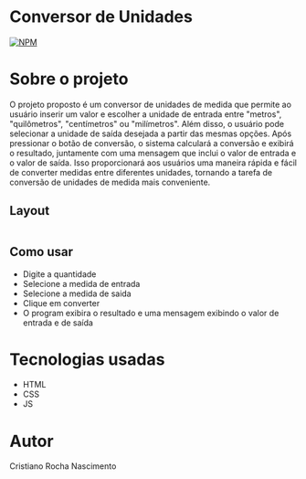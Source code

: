 # Conversor de Unidades
[![NPM](https://img.shields.io/npm/l/react)](https://github.com/cristianocrn/conversor-unidades/blob/main/LICENSE) 
# Sobre o projeto
O projeto proposto é um conversor de unidades de medida que permite ao usuário inserir um valor e escolher a unidade de entrada entre "metros", "quilômetros", "centímetros" ou "milímetros". 
Além disso, o usuário pode selecionar a unidade de saída desejada a partir das mesmas opções. Após pressionar o botão de conversão, o sistema calculará a conversão e exibirá o resultado, 
juntamente com uma mensagem que inclui o valor de entrada e o valor de saída. Isso proporcionará aos usuários uma maneira rápida e fácil de converter medidas entre diferentes unidades, tornando a tarefa de conversão de unidades de medida mais conveniente.

## Layout
<img src=""  />

## Como usar
* Digite a quantidade
* Selecione a medida de entrada
* Selecione a medida de saida 
* Clique em converter
* O program exibira o resultado e uma mensagem exibindo o valor de entrada e de saída

# Tecnologias usadas
- HTML
- CSS
- JS

# Autor
Cristiano Rocha Nascimento
